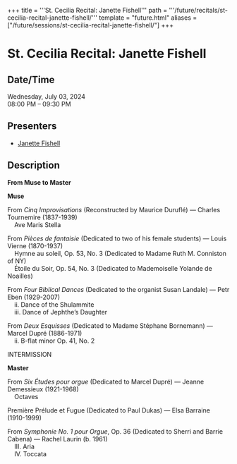 +++
title = '''St. Cecilia Recital: Janette Fishell'''
path = '''/future/recitals/st-cecilia-recital-janette-fishell/'''
template = "future.html"
aliases = ["/future/sessions/st-cecilia-recital-janette-fishell/"]
+++

<h1>St. Cecilia Recital: Janette Fishell</h1>

<h2>Date/Time</h2>
<p>Wednesday, July 03, 2024<br>
08:00 PM – 09:30 PM</p>
<h2>Presenters</h2>
<ul>
<li><a href="/future/performers/janette-fishell/">Janette Fishell</a></li>
</ul>
<h2>Description</h2>

<div class="ag87-crtemvc-hsbk"><div class="css-vsf5of"><p class="carina-rte-public-DraftStyleDefault-block"><span style="font-weight: bold;">From Muse to Master</span></p><p class="carina-rte-public-DraftStyleDefault-block"><span style="font-weight: bold;">Muse</span></p><p class="carina-rte-public-DraftStyleDefault-block">From <span style="font-style: italic;">Cinq Improvisations</span> (Reconstructed by Maurice Duruflé) — Charles Tournemire (1837-1939)<br>&nbsp; &nbsp; Ave Maris Stella</p><p class="carina-rte-public-DraftStyleDefault-block">From <span style="font-style: italic;">Pièces de fantaisie</span> (Dedicated to two of his female students) — Louis Vierne (1870-1937)<br>&nbsp; &nbsp; Hymne au soleil, Op. 53, No. 3 (Dedicated to Madame Ruth M. Conniston of NY)<br>&nbsp; &nbsp; Étoile du Soir, Op. 54, No. 3 (Dedicated to Mademoiselle Yolande de Noailles)&nbsp;</p><p class="carina-rte-public-DraftStyleDefault-block">From <span style="font-style: italic;">Four Biblical Dances</span> (Dedicated to the organist Susan Landale) — Petr Eben (1929-2007) <br>&nbsp; &nbsp; ii. Dance of the Shulammite<br>&nbsp; &nbsp; iii. Dance of Jephthe’s Daughter</p><p class="carina-rte-public-DraftStyleDefault-block">From <span style="font-style: italic;">Deux Esquisses</span> (Dedicated to Madame Stéphane Bornemann) — Marcel Dupré (1886-1971)<br>&nbsp; &nbsp; ii. B-flat minor Op. 41, No. 2</p><p class="carina-rte-public-DraftStyleDefault-block">INTERMISSION</p><p class="carina-rte-public-DraftStyleDefault-block"><span style="font-weight: bold;">Master</span></p><p class="carina-rte-public-DraftStyleDefault-block">From <span style="font-style: italic;">Six Études pour orgue</span> (Dedicated to Marcel Dupré) — Jeanne Demessieux (1921-1968)<br>&nbsp; &nbsp; Octaves</p><p class="carina-rte-public-DraftStyleDefault-block">Première Prélude et Fugue (Dedicated to Paul Dukas) — Elsa Barraine (1910-1999)</p><p class="carina-rte-public-DraftStyleDefault-block">From <span style="font-style: italic;">Symphonie No. 1 pour Orgue</span>, Op. 36 (Dedicated to Sherri and Barrie Cabena) — Rachel Laurin (b. 1961)<br>&nbsp; &nbsp; III. Aria<br>&nbsp; &nbsp; IV. Toccata</p></div></div>


